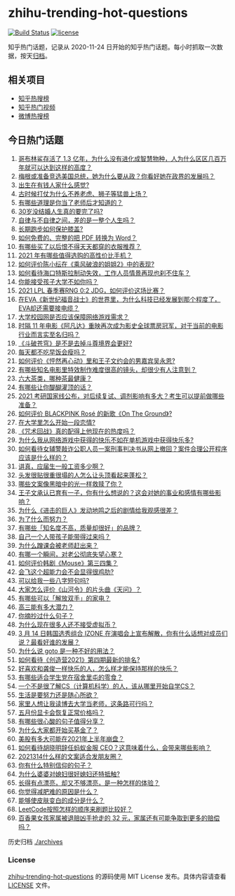 # zhihu-trending-hot-questions

[![Build Status](https://github.com/justjavac/zhihu-trending-hot-questions/workflows/ci/badge.svg?branch=master)](https://github.com/justjavac/zhihu-trending-hot-questions/actions)
[![license](https://img.shields.io/github/license/justjavac/zhihu-trending-hot-questions)](https://github.com/justjavac/zhihu-trending-hot-questions/blob/master/LICENSE)

知乎热门话题，记录从 2020-11-24 日开始的知乎热门话题。每小时抓取一次数据，按天[归档](./archives)。

## 相关项目

- [知乎热搜榜](https://github.com/justjavac/zhihu-trending-top-search)
- [知乎热门视频](https://github.com/justjavac/zhihu-trending-hot-video)
- [微博热搜榜](https://github.com/justjavac/weibo-trending-hot-search)

## 今日热门话题

<!-- BEGIN -->
<!-- 最后更新时间 Mon Mar 15 2021 08:03:26 GMT+0800 (China Standard Time) -->
1. [哥布林鲨存活了 1.3 亿年，为什么没有进化成智慧物种，人为什么区区几百万年就可以达到这样的高度？](https://www.zhihu.com/question/449109358)
1. [梅根或准备竞选美国总统，她为什么要从政？你看好她在政界的发展吗？](https://www.zhihu.com/question/449321771)
1. [出生在有钱人家什么感觉?](https://www.zhihu.com/question/384673502)
1. [古时候打仗为什么不养老虎、狮子等猛兽上场？](https://www.zhihu.com/question/448503752)
1. [有哪些道理是你当了老师后才知道的？](https://www.zhihu.com/question/366090311)
1. [30岁没结婚人生真的要完了吗?](https://www.zhihu.com/question/447640533)
1. [自律与不自律之间，差的是一整个人生吗？](https://www.zhihu.com/question/441394802)
1. [长期跑步如何保护膝盖?](https://www.zhihu.com/question/385600001)
1. [如何免费的、完整的把 PDF 转换为 Word？](https://www.zhihu.com/question/20841069)
1. [有哪些买了以后恨不得天天都穿的衣服推荐？](https://www.zhihu.com/question/348405428)
1. [2021 年有哪些值得选购的高性价比手机？](https://www.zhihu.com/question/445602881)
1. [如何评价陈小纭在《乘风破浪的姐姐2》中的表现?](https://www.zhihu.com/question/440631683)
1. [如何看待海口特斯拉制动失效，工作人员情景再现也刹不住车？](https://www.zhihu.com/question/449227121)
1. [你能接受孩子大学不如你吗？](https://www.zhihu.com/question/444520765)
1. [2021 LPL 春季赛RNG 0:2 JDG，如何评价这场比赛？](https://www.zhihu.com/question/449316522)
1. [在EVA《新世纪福音战士》的世界里，为什么科技已经发展到那个程度了，EVA却还需要接电缆？](https://www.zhihu.com/question/424928782)
1. [大学校园网是否应该保障网络游戏需求？](https://www.zhihu.com/question/448635700)
1. [时隔 11 年电影《阿凡达》重映再次成为影史全球票房冠军，对于当前的电影行业而言实至名归吗？](https://www.zhihu.com/question/448750459)
1. [《斗破苍穹》是不是去掉斗尊境界会更好?](https://www.zhihu.com/question/448921615)
1. [每天都不吃早饭会瘦吗？](https://www.zhihu.com/question/446503998)
1. [如何评价《怦然再心动》里和王子文约会的男嘉宾吴永恩?](https://www.zhihu.com/question/448054194)
1. [有哪些知名电影里特效制作难度很高的镜头，却很少有人注意到？](https://www.zhihu.com/question/448466173)
1. [六大茶类，哪种茶最健康？](https://www.zhihu.com/question/57244114)
1. [有哪些让你醍醐灌顶的话？](https://www.zhihu.com/question/37777781)
1. [2021 考研国家线公布，对后续复试、调剂影响有多大？考生可以提前做哪些准备？](https://www.zhihu.com/question/448957705)
1. [如何评价 BLACKPINK Rosé 的新歌《On The Ground》?](https://www.zhihu.com/question/448934364)
1. [在大学里怎么开始一段恋情?](https://www.zhihu.com/question/444508187)
1. [《咒术回战》真的配得上他现在的热度吗？](https://www.zhihu.com/question/444766202)
1. [为什么我从网络游戏中获得的快乐不如在单机游戏中获得快乐多?](https://www.zhihu.com/question/448970693)
1. [如何看待女辅警敲诈公职人员一案刑事判决书从网上撤回？案件合理公开程序应该是什么样的？](https://www.zhihu.com/question/449028350)
1. [讲真，应届生一般工资多少啊？](https://www.zhihu.com/question/58570383)
1. [头发很贴很重很塌的人怎么让头顶看起来蓬松？](https://www.zhihu.com/question/20340797)
1. [哪些文案像黑暗中的光一样救赎了你？](https://www.zhihu.com/question/438228714)
1. [王子文承认已育有一子，你有什么想说的？这会对她的事业和感情有哪些影响？](https://www.zhihu.com/question/449204610)
1. [为什么《进击的巨人》发动地鸣之后的剧情给我观感很差？](https://www.zhihu.com/question/443229287)
1. [为了什么而努力？](https://www.zhihu.com/question/448395594)
1. [有哪些「知名度不高，质量却很好」的品牌？](https://www.zhihu.com/question/35886615)
1. [自己一个人带孩子能带得过来吗？](https://www.zhihu.com/question/446585422)
1. [为什么蹭课会被老师赶出来？](https://www.zhihu.com/question/355822061)
1. [有哪一个瞬间，对老公彻底失望心寒？](https://www.zhihu.com/question/39305851)
1. [如何评价韩剧《Mouse》第三四集？](https://www.zhihu.com/question/448747254)
1. [会飞这个超能力会不会显得很鸡肋?](https://www.zhihu.com/question/407617594)
1. [可以给我一些八字短句吗?](https://www.zhihu.com/question/428334525)
1. [大家怎么评价《山河令》的片头曲《天问》？](https://www.zhihu.com/question/447864997)
1. [有哪些可以「解放双手」的家电？](https://www.zhihu.com/question/438924211)
1. [高三能有多大潜力？](https://www.zhihu.com/question/62520919)
1. [你摘抄过什么句子？](https://www.zhihu.com/question/314121506)
1. [为什么现在很多人还不接受虚拟币？](https://www.zhihu.com/question/446646495)
1. [3 月 14 日韩国选秀组合 IZONE 在演唱会上宣布解散，你有什么话想对成员们说？最看好谁的发展？](https://www.zhihu.com/question/449326216)
1. [为什么说 goto 是一种不好的用法？](https://www.zhihu.com/question/20259336)
1. [如何看待《创造营2021》第四期最新的排名?](https://www.zhihu.com/question/449180035)
1. [好喜欢和龚俊一样快乐的人，怎么样才能保持那样的快乐？](https://www.zhihu.com/question/448338462)
1. [有哪些适合学生党在宿舍里屯的零食？](https://www.zhihu.com/question/448401945)
1. [一个不是很了解CS（计算机科学）的人，该从哪里开始自学CS？](https://www.zhihu.com/question/380375631)
1. [生活是要努力还是随心所欲？](https://www.zhihu.com/question/445846632)
1. [家里人想让我读博去大学当老师，这条路可行吗？](https://www.zhihu.com/question/448393868)
1. [五月份显卡会恢复正常价格吗？](https://www.zhihu.com/question/445365770)
1. [有哪些很心酸的句子值得分享？](https://www.zhihu.com/question/447360077)
1. [为什么大家都开始买基金了？](https://www.zhihu.com/question/440302773)
1. [美股有多大可能在2021年上半年崩盘？](https://www.zhihu.com/question/447024407)
1. [如何看待胡晓明辞任蚂蚁金服 CEO？这意味着什么，会带来哪些影响？](https://www.zhihu.com/question/448999558)
1. [2021314什么样的文案适合发朋友圈？](https://www.zhihu.com/question/448761958)
1. [你有什么特别信仰的句子？](https://www.zhihu.com/question/359581484)
1. [为什么婆婆对媳妇很好媳妇还特抵触?](https://www.zhihu.com/question/446933492)
1. [长得有点漂亮，却又不够漂亮，是一种怎样的体验？](https://www.zhihu.com/question/64018902)
1. [你觉得减肥难的原因是什么？](https://www.zhihu.com/question/444589508)
1. [能够使皮肤变白的成分是什么？](https://www.zhihu.com/question/435578573)
1. [LeetCode按照怎样的顺序来刷题比较好？](https://www.zhihu.com/question/36738189)
1. [百香果女孩家属被退赔凶手抢走的 32 元，家属还有可能争取到更多的赔偿吗？](https://www.zhihu.com/question/449138131)
<!-- END -->

历史归档 [./archives](./archives)

### License

[zhihu-trending-hot-questions](https://github.com/justjavac/zhihu-trending-hot-questions) 的源码使用 MIT License 发布。具体内容请查看 [LICENSE](./LICENSE) 文件。
